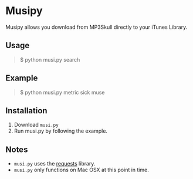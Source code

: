 Musipy
======

Musipy allows you download from MP3Skull directly to your iTunes Library.

Usage
-----

> $ python musi.py search

Example
-------

> $ python musi.py metric sick muse

Installation
-------------

1. Download `musi.py`
2. Run musi.py by following the example.

Notes
-----

* `musi.py` uses the [requests](http://docs.python-requests.org/en/latest/) library.
* `musi.py` only functions on Mac OSX at this point in time.
